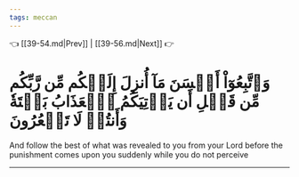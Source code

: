 ```yaml
---
tags: meccan
---
```


👈 [[39-54.md|Prev]] | [[39-56.md|Next]] 👉

# وَٱتَّبِعُوٓاْ أَحۡسَنَ مَآ أُنزِلَ إِلَيۡكُم مِّن رَّبِّكُم مِّن قَبۡلِ أَن يَأۡتِيَكُمُ ٱلۡعَذَابُ بَغۡتَةٗ وَأَنتُمۡ لَا تَشۡعُرُونَ

And follow the best of what was revealed to you from your Lord before the punishment comes upon you suddenly while you do not perceive

---

